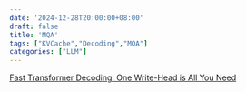 ```yaml
---
date: '2024-12-28T20:00:00+08:00'
draft: false
title: 'MQA'
tags: ["KVCache","Decoding","MQA"]
categories: ["LLM"]
---
```


[Fast Transformer Decoding: One Write-Head is All You Need](https://xves6ft58q.feishu.cn/docx/PnAFdZNxRoen75xuYWpc5tF2n9d?from=from_copylink)
